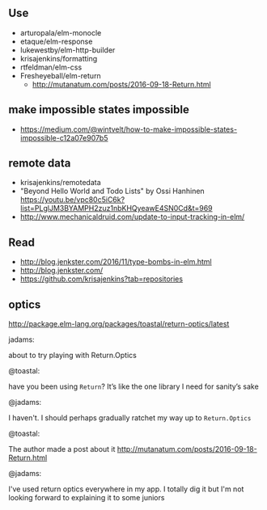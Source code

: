 ## Use

- arturopala/elm-monocle
- etaque/elm-response
- lukewestby/elm-http-builder
- krisajenkins/formatting
- rtfeldman/elm-css
- Fresheyeball/elm-return
  - http://mutanatum.com/posts/2016-09-18-Return.html

## make impossible states impossible

- https://medium.com/@wintvelt/how-to-make-impossible-states-impossible-c12a07e907b5

## remote data

- krisajenkins/remotedata
- "Beyond Hello World and Todo Lists" by Ossi Hanhinen https://youtu.be/vpc80c5iC6k?list=PLglJM3BYAMPH2zuz1nbKHQyeawE4SN0Cd&t=969
- http://www.mechanicaldruid.com/update-to-input-tracking-in-elm/

## Read

- http://blog.jenkster.com/2016/11/type-bombs-in-elm.html
- http://blog.jenkster.com/
- https://github.com/krisajenkins?tab=repositories

## optics

http://package.elm-lang.org/packages/toastal/return-optics/latest

jadams:

about to try playing with Return.Optics

@toastal:

have you been using `Return`? It’s like the one library I need for sanity’s sake

@jadams:

I haven't. I should perhaps gradually ratchet my way up to `Return.Optics`

@toastal:

The author made a post about it http://mutanatum.com/posts/2016-09-18-Return.html

@jadams:

I've used return optics everywhere in my app. I totally dig it but I'm not looking forward to explaining it to some juniors
